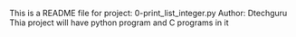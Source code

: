This is a README file 
for project: 0-print_list_integer.py
Author: Dtechguru
Thia project will have python program and C programs in it
